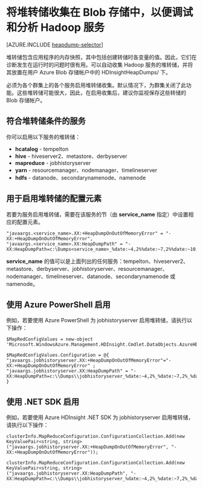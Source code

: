 <properties
	pageTitle="通过堆转储调试和分析 Hadoop 服务 | Azure"
	description="自动收集 Hadoop 服务的堆转储并将其放置在用于调试和分析的 Azure Blob 存储帐户内。"
	services="hdinsight"
	documentationCenter=""
	tags="azure-portal"
	authors="mumian"
	manager="paulettm"
	editor="cgronlun"/>

<tags
	ms.service="hdinsight"
	ms.date="02/04/2016"
	wacn.date="01/14/2016"/>


# 将堆转储收集在 Blob 存储中，以便调试和分析 Hadoop 服务

[AZURE.INCLUDE [heapdump-selector](../includes/hdinsight-selector-heap-dump.md)]

堆转储包含应用程序的内存快照，其中包括创建转储时各变量的值。因此，它们在诊断发生在运行时的问题时很有用。可以自动收集 Hadoop 服务的堆转储，并将其放置在用户 Azure Blob 存储帐户中的 HDInsightHeapDumps/ 下。

必须为各个群集上的各个服务启用堆转储收集。默认情况下，为群集关闭了此功能。这些堆转储可能很大，因此，在启用收集后，建议你监视保存这些转储的 Blob 存储帐户。

## <a name="whichServices"></a>符合堆转储条件的服务

你可以启用以下服务的堆转储：

*  **hcatalog** - tempelton
*  **hive** - hiveserver2、metastore、derbyserver
*  **mapreduce** - jobhistoryserver
*  **yarn** - resourcemanager、nodemanager、timelineserver
*  **hdfs** - datanode、secondarynamenode、namenode

## <a name="configuration"></a>用于启用堆转储的配置元素

若要为服务启用堆转储，需要在该服务的节（由 **service\_name** 指定）中设置相应的配置元素。

	"javaargs.<service_name>.XX:+HeapDumpOnOutOfMemoryError" = "-XX:+HeapDumpOnOutOfMemoryError",
	"javaargs.<service_name>.XX:HeapDumpPath" = "-XX:HeapDumpPath=c:\Dumps<service_name>_%date:~4,2%%date:~7,2%%date:~10,2%%time:~0,2%%time:~3,2%%time:~6,2%.hprof"

**service\_name** 的值可以是上面列出的任何服务：tempelton、hiveserver2、metastore、derbyserver、jobhistoryserver、resourcemanager、nodemanager、timelineserver、datanode、secondarynamenode 或 namenode。

## <a name="powershell"></a>使用 Azure PowerShell 启用

例如，若要使用 Azure PowerShell 为 jobhistoryserver 启用堆转储，请执行以下操作：

	$MapRedConfigValues = new-object 'Microsoft.WindowsAzure.Management.HDInsight.Cmdlet.DataObjects.AzureHDInsightMapReduceConfiguration'

	$MapRedConfigValues.Configuration = @{ "javaargs.jobhistoryserver.XX:+HeapDumpOnOutOfMemoryError"="-XX:+HeapDumpOnOutOfMemoryError" ; "javaargs.jobhistoryserver.XX:HeapDumpPath" = "-XX:HeapDumpPath=c:\\Dumps\\jobhistoryserver_%date:~4,2%_%date:~7,2%_%date:~10,2%_%time:~0,2%_%time:~3,2%_%time:~6,2%.hprof" }

## <a name="sdk"></a>使用 .NET SDK 启用

例如，若要使用 Azure HDInsight .NET SDK 为 jobhistoryserver 启用堆转储，请执行以下操作：

	clusterInfo.MapReduceConfiguration.ConfigurationCollection.Add(new KeyValuePair<string, string>("javaargs.jobhistoryserver.XX:+HeapDumpOnOutOfMemoryError", "-XX:+HeapDumpOnOutOfMemoryError"));

	clusterInfo.MapReduceConfiguration.ConfigurationCollection.Add(new KeyValuePair<string, string>("javaargs.jobhistoryserver.XX:HeapDumpPath", "-XX:HeapDumpPath=c:\\Dumps\\jobhistoryserver_%date:~4,2%_%date:~7,2%_%date:~10,2%_%time:~0,2%_%time:~3,2%_%time:~6,2%.hprof"));

<!---HONumber=Mooncake_0104_2016-->